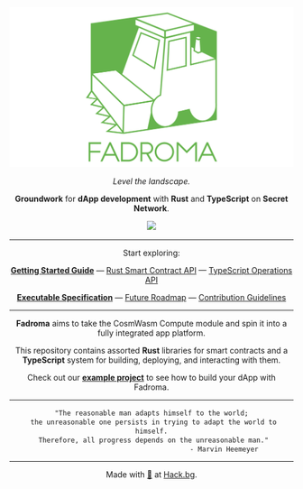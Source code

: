 <div align="center">

[![Fadroma](./homepage/logo.svg)](https://fadroma.tech)

*Level the landscape.*

**Groundwork** for **dApp development** with **Rust** and **TypeScript** on **Secret Network**.

[![](https://img.shields.io/npm/v/@hackbg/fadroma?color=%2365b34c&label=%40hackbg%2Ffadroma&style=for-the-badge)](https://www.npmjs.com/package/@hackbg/fadroma)

---

Start exploring:

[**Getting Started Guide**](./guide/basic-project-setup.md) — [Rust Smart Contract API](https://fadroma.tech/rs/fadroma/index.html) — [TypeScript Operations API](https://fadroma.tech/js/modules.html)

[**Executable Specification**](./SPEC.ts.md) — [Future Roadmap](./ROADMAP.ts.md) — [Contribution Guidelines](CONTRIBUTING.md)

---

**Fadroma** aims to take the CosmWasm Compute module and spin it into a fully integrated app platform.

This repository contains assorted **Rust** libraries for smart contracts
and a **TypeScript** system for building, deploying, and interacting with them.

Check out our [**example project**](https://github.com/hackbg/fadroma-example) to see how to
build your dApp with Fadroma.

---

```
"The reasonable man adapts himself to the world;
 the unreasonable one persists in trying to adapt the world to himself.
 Therefore, all progress depends on the unreasonable man."
                                    - Marvin Heemeyer
```

---

Made with [💚](mailto:hello@hack.bg) at [Hack.bg](https://hack.bg).

</div>
